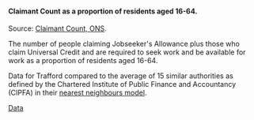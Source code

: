 #### Claimant Count as a proportion of residents aged 16-64.

Source: <a href='https://www.nomisweb.co.uk/sources/cc' target='_blank'> Claimant Count, ONS</a>.

The number of people claiming Jobseeker's Allowance plus those who claim Universal Credit and are required to seek work and be available for work as a proportion of residents aged 16-64.

Data for Trafford compared to the average of 15 similar authorities as defined by the Chartered Institute of Public Finance and Accountancy (CIPFA) in their <a href='https://www.cipfa.org/services/cipfastats/nearest-neighbour-model' target='_blank'>nearest neighbours model</a>.
 
<a href="https://www.trafforddatalab.io/corporate_plan/data/poverty/claimant_count.csv" aria-label="Download the data" class="downloadButton" target="_blank" download>Data <span class="fas fa-download"></span></a>